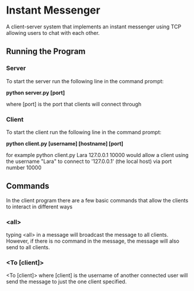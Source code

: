 # Instant Messenger

A client-server system that implements an instant messenger using TCP allowing users to chat with each other.

## Running the Program

### Server

To start the server run the following line in the command prompt:

**python server.py [port]**

where [port] is the port that clients will connect through

### Client

To start the client run the following line in the command prompt:

**python client.py [username] [hostname] [port]**

for example python client.py Lara 127.0.0.1 10000 would allow a client using the username "Lara" to connect to '127.0.0.1' (the local host) via port number 10000


## Commands

In the client program there are a few basic commands that allow the clients to interact in different ways

### \<all>

typing \<all> in a message will broadcast the message to all clients. However, if there is no command in the message, the message will also send to all clients.

### <To [client]>

<To [client]> where [client] is the username of another connected user will send the message to just the one client specified.